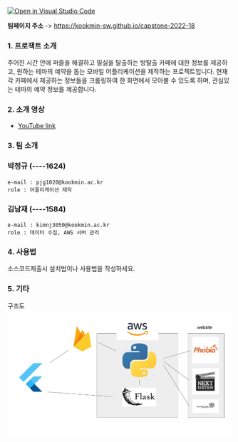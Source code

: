 [![Open in Visual Studio Code](https://classroom.github.com/assets/open-in-vscode-f059dc9a6f8d3a56e377f745f24479a46679e63a5d9fe6f495e02850cd0d8118.svg)](https://classroom.github.com/online_ide?assignment_repo_id=7010423&assignment_repo_type=AssignmentRepo)

**팀페이지 주소** -> https://kookmin-sw.github.io/capstone-2022-18

### 1. 프로잭트 소개
주어진 시간 안에 퍼즐을 해결하고 밀실을 탈출하는 방탈출 카페에 대한 정보를 제공하고, 원하는 테마의 예약을 돕는 모바일 어플리케이션을 제작하는 프로젝트입니다. 현재 각 카페에서 제공하는 정보들을 크롤링하여 한 화면에서 모아볼 수 있도록 하며, 관심있는 테마의 예약 정보를 제공합니다.

### 2. 소개 영상
- [YouTube link](https://youtu.be/ABwturBCkWY)

### 3. 팀 소개
### **박정규** (----1624)
```
e-mail : pjg1020@kookmin.ac.kr
role : 어플리케이션 제작
```

### **김남재** (----1584)
```
e-mail : kimnj3050@kookmin.ac.kr
role : 데이터 수집, AWS 서버 관리
```

### 4. 사용법

소스코드제출시 설치법이나 사용법을 작성하세요.

### 5. 기타
구조도
![drawing](pages_src/structure.jpg)
